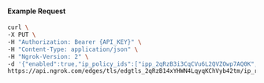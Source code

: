 <!-- Code generated for API Clients. DO NOT EDIT. -->

#### Example Request

```bash
curl \
-X PUT \
-H "Authorization: Bearer {API_KEY}" \
-H "Content-Type: application/json" \
-H "Ngrok-Version: 2" \
-d '{"enabled":true,"ip_policy_ids":["ipp_2qRzB3i3CqCVu6L2QVZOwp7AQ0K","ipp_2qRzB4BaCEhpedDFHwg3JuCesLo"]}' \
https://api.ngrok.com/edges/tls/edgtls_2qRzB14xYHWN4LqyqKChVyb42tm/ip_restriction
```
